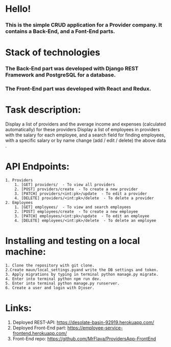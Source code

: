 # Hello!

### This is the simple CRUD application for a Provider company. It contains a Back-End, and a Font-End parts.

# Stack of technologies
### The Back-End part was developed with Django REST Framework and PostgreSQL for a database.
### The Front-End part was developed with React and Redux.

# Task description: 
Display a list of providers and the average income and expenses (calculated automatically) for these providers
Display a list of employees in providers with the salary for each employee, and a search field for finding employees, with a specific salary or by name
change (add / edit / delete) the above data .

# API Endpoints:
    1. Providers
        1. [GET] providers/  - To view all providers
        2. [POST] providers/create  - To create a new provider
        3. [PATCH] providers/<int:pk>/update  - To edit a provider
        4. [DELETE] providers/<int:pk>/delete  - To delete a provider
    2. Employees
        1. [GET] employees/  - To view and search employees
        2. [POST] employees/create  - To create a new employee
        3. [PATCH] employees/<int:pk>/update  - To edit an employee
        4. [DELETE] employees/<int:pk>/delete  - To delete an employee
    

# Installing and testing on a local machine:

    1. Clone the repository with git clone.
    2.Create maun/local_settings.pyand write the DB settings and token.
    3. Apply migrations by typing in terminal python manage.py migrate.
    4. Enter into terminal python npm run dev.
    5. Enter into terminal python manage.py runserver.
    6. Create a user and login with Djoser.

# Links:

1. Deployed REST-API: https://desolate-basin-92919.herokuapp.com/
2. Deployed Front-End part: https://employee-service-frontend.herokuapp.com/
3. Front-End repo: https://github.com/MrFlava/ProvidersApp-FrontEnd